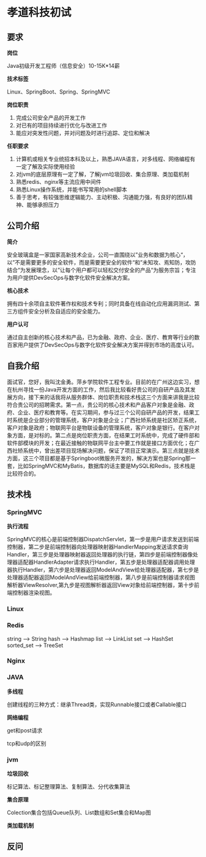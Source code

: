 # 孝道科技初试

## 要求

**岗位**

Java初级开发工程师（信息安全）10-15K*14薪

**技术标签**

Linux、SpringBoot、Spring、SpringMVC

**岗位职责**

1. 完成公司安全产品的开发工作
2. 对已有的项目持续进行优化与改进工作
3. 能应对突发性问题，并对问题及时进行追踪、定位和解决

**任职要求**

1. 计算机或相关专业统招本科及以上，熟悉JAVA语言，对多线程、网络编程有一定了解及实际使用经验
2. 对jvm的底层原理有一定了解，了解jvm垃圾回收、集合原理、类加载机制
3. 熟悉redis、nginx等主流应用中间件
4. 熟悉Linux操作系统，并能书写常用的shell脚本
5. 善于思考，有较强思维逻辑能力、主动积极、沟通能力强，有良好的团队精神、能够承担压力

## 公司介绍

**简介**

安全玻璃盒是一家国家高新技术企业，公司一直围绕以”业务和数据为核心“，以”不是需要更多的安全软件，而是需要更安全的软件“和”未知攻、焉知防，攻防结合“为发展理念，以”让每个用户都可以轻松交付安全的产品“为服务宗旨；专注为用户提供DevSecOps与数字化软件安全解决方案。

**核心技术**

拥有四十余项自主软件著作权和技术专利；同时具备在线自动化应用漏洞测试、第三方组件安全分析及自适应的安全能力。

**用户认可**

通过自主创新的核心技术和产品，已为金融、政府、企业、医疗、教育等行业的数百家用户提供了DevSecOps与数字化软件安全解决方案并得到市场的高度认可。

## 自我介绍

面试官，您好，我叫沈金勇。萍乡学院软件工程专业。目前的在广州这边实习，想在杭州寻找一份Java开发方面的工作，然后我比较看好贵公司的自研产品及其发展方向，接下来的话我将从服务群体、岗位职责和技术栈这三个方面来讲我是比较符合贵公司的招聘需求。第一点，贵公司的核心技术和产品客户对象是金融、政府、企业、医疗和教育等。在实习期间，参与过三个公司自研产品的开发，结果工时系统是企业部分的管理系统，客户对象是企业；广西社矫系统是社区矫正系统，客户对象是政府；物联网平台是物联设备的管理系统，客户对象是银行。在客户对象方面，是对标的。第二点是岗位职责方面，在结果工时系统中，完成了硬件部和软件部模块的开发；在最近接触的物联网平台主中要工作就是接口方面优化；在广西社矫系统中，曾出差项目现场解决问题，保证了项目正常演示。第三点就是技术方面，这三个项目都是基于Springboot微服务开发的，解决方案也是Spring那一套，比如SpringMVC和MyBatis，数据库的话主要是MySQL和Redis，技术栈是比较符合的。

## 技术栈

### SpringMVC

**执行流程**

SpringMVC的核心是前端控制器DispatchServlet，第一步是用户请求发送到前端控制器，第二步是前端控制器向处理器映射器HandlerMapping发送请求查询Handler，第三步是处理器映射器返回处理器的执行链，第四步是前端控制器像处理器适配器HandlerAdapter请求执行Handler，第五步是处理器适配器调用处理器执行Handler，第六步是处理器返回ModelAndView给处理器适配器，第七步是处理器适配器返回ModelAndView给前端控制器，第八步是前端控制器请求视图解析器ViewResolver,第九步是视图解析器返回View对象给前端控制器，第十步前端控制器渲染视图。

### Linux

  

### Redis

string --> String
hash --> Hashmap
list --> LinkList
set --> HashSet
sorted_set --> TreeSet

### Nginx



### JAVA

**多线程**

创建线程的三种方式：继承Thread类，实现Runnable接口或者Callable接口

**网络编程**

get和post请求

tcp和udp的区别

### jvm

**垃圾回收**

标记算法、标记整理算法、复制算法、分代收集算法

**集合原理**

Colection集合包括Queue队列、List数组和Set集合和Map图

**类加载机制**

## 反问

